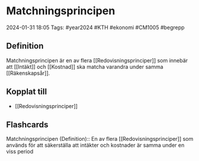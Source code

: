 # Matchningsprincipen

2024-01-31 18:05
Tags: #year2024 #KTH #ekonomi #CM1005 #begrepp

## Definition

Matchningsprincipen är en av flera [[Redovisningsprinciper]] som innebär att [[Intäkt]] och [[Kostnad]] ska matcha varandra under samma [[Räkenskapsår]].

## Kopplat till

- [[Redovisningsprinciper]]

## Flashcards

Matchningsprincipen (Definition):: En av flera [[Redovisningsprinciper]] som används för att säkerställa att intäkter och kostnader är samma under en viss period
<!--SR:!2024-02-08,5,230!2024-03-01,24,270-->
